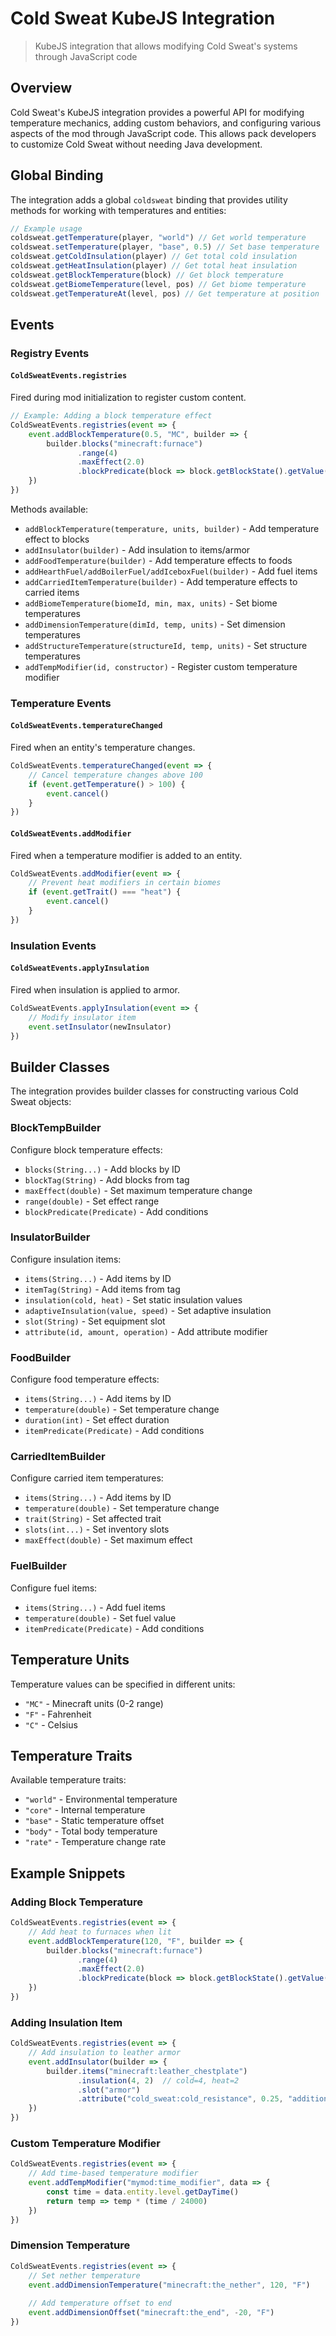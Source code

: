 # Cold Sweat KubeJS Integration

> KubeJS integration that allows modifying Cold Sweat's systems through JavaScript code

## Overview 

Cold Sweat's KubeJS integration provides a powerful API for modifying temperature mechanics, adding custom behaviors, and configuring various aspects of the mod through JavaScript code. This allows pack developers to customize Cold Sweat without needing Java development.

## Global Binding

The integration adds a global `coldsweat` binding that provides utility methods for working with temperatures and entities:

```js
// Example usage
coldsweat.getTemperature(player, "world") // Get world temperature
coldsweat.setTemperature(player, "base", 0.5) // Set base temperature
coldsweat.getColdInsulation(player) // Get total cold insulation
coldsweat.getHeatInsulation(player) // Get total heat insulation
coldsweat.getBlockTemperature(block) // Get block temperature
coldsweat.getBiomeTemperature(level, pos) // Get biome temperature
coldsweat.getTemperatureAt(level, pos) // Get temperature at position
```

## Events

### Registry Events

#### `ColdSweatEvents.registries` 
Fired during mod initialization to register custom content.

```js
// Example: Adding a block temperature effect
ColdSweatEvents.registries(event => {
    event.addBlockTemperature(0.5, "MC", builder => {
        builder.blocks("minecraft:furnace")
               .range(4)
               .maxEffect(2.0)
               .blockPredicate(block => block.getBlockState().getValue("lit"))
    })
})
```

Methods available:
- `addBlockTemperature(temperature, units, builder)` - Add temperature effect to blocks
- `addInsulator(builder)` - Add insulation to items/armor
- `addFoodTemperature(builder)` - Add temperature effects to foods
- `addHearthFuel/addBoilerFuel/addIceboxFuel(builder)` - Add fuel items
- `addCarriedItemTemperature(builder)` - Add temperature effects to carried items
- `addBiomeTemperature(biomeId, min, max, units)` - Set biome temperatures
- `addDimensionTemperature(dimId, temp, units)` - Set dimension temperatures
- `addStructureTemperature(structureId, temp, units)` - Set structure temperatures
- `addTempModifier(id, constructor)` - Register custom temperature modifier

### Temperature Events

#### `ColdSweatEvents.temperatureChanged`
Fired when an entity's temperature changes.

```js 
ColdSweatEvents.temperatureChanged(event => {
    // Cancel temperature changes above 100
    if (event.getTemperature() > 100) {
        event.cancel()
    }
})
```

#### `ColdSweatEvents.addModifier`
Fired when a temperature modifier is added to an entity.

```js
ColdSweatEvents.addModifier(event => {
    // Prevent heat modifiers in certain biomes
    if (event.getTrait() === "heat") {
        event.cancel()
    }
})
```

### Insulation Events

#### `ColdSweatEvents.applyInsulation`
Fired when insulation is applied to armor.

```js
ColdSweatEvents.applyInsulation(event => {
    // Modify insulator item
    event.setInsulator(newInsulator)
})
```

## Builder Classes

The integration provides builder classes for constructing various Cold Sweat objects:

### BlockTempBuilder
Configure block temperature effects:
- `blocks(String...)` - Add blocks by ID
- `blockTag(String)` - Add blocks from tag
- `maxEffect(double)` - Set maximum temperature change
- `range(double)` - Set effect range
- `blockPredicate(Predicate)` - Add conditions

### InsulatorBuilder  
Configure insulation items:
- `items(String...)` - Add items by ID
- `itemTag(String)` - Add items from tag
- `insulation(cold, heat)` - Set static insulation values
- `adaptiveInsulation(value, speed)` - Set adaptive insulation
- `slot(String)` - Set equipment slot
- `attribute(id, amount, operation)` - Add attribute modifier

### FoodBuilder
Configure food temperature effects:
- `items(String...)` - Add items by ID
- `temperature(double)` - Set temperature change
- `duration(int)` - Set effect duration
- `itemPredicate(Predicate)` - Add conditions

### CarriedItemBuilder  
Configure carried item temperatures:
- `items(String...)` - Add items by ID
- `temperature(double)` - Set temperature change
- `trait(String)` - Set affected trait
- `slots(int...)` - Set inventory slots
- `maxEffect(double)` - Set maximum effect

### FuelBuilder
Configure fuel items:
- `items(String...)` - Add fuel items
- `temperature(double)` - Set fuel value
- `itemPredicate(Predicate)` - Add conditions

## Temperature Units
Temperature values can be specified in different units:
- `"MC"` - Minecraft units (0-2 range)
- `"F"` - Fahrenheit
- `"C"` - Celsius

## Temperature Traits
Available temperature traits:
- `"world"` - Environmental temperature
- `"core"` - Internal temperature
- `"base"` - Static temperature offset
- `"body"` - Total body temperature
- `"rate"` - Temperature change rate

## Example Snippets

### Adding Block Temperature

```js
ColdSweatEvents.registries(event => {
    // Add heat to furnaces when lit
    event.addBlockTemperature(120, "F", builder => {
        builder.blocks("minecraft:furnace")
               .range(4)
               .maxEffect(2.0)
               .blockPredicate(block => block.getBlockState().getValue("lit"))
    })
})
```

### Adding Insulation Item

```js
ColdSweatEvents.registries(event => {
    // Add insulation to leather armor
    event.addInsulator(builder => {
        builder.items("minecraft:leather_chestplate")
               .insulation(4, 2)  // cold=4, heat=2
               .slot("armor")
               .attribute("cold_sweat:cold_resistance", 0.25, "addition")
    })
})
```

### Custom Temperature Modifier

```js
ColdSweatEvents.registries(event => {
    // Add time-based temperature modifier
    event.addTempModifier("mymod:time_modifier", data => {
        const time = data.entity.level.getDayTime()
        return temp => temp * (time / 24000)
    })
})
```

### Dimension Temperature

```js
ColdSweatEvents.registries(event => {
    // Set nether temperature
    event.addDimensionTemperature("minecraft:the_nether", 120, "F")
    
    // Add temperature offset to end
    event.addDimensionOffset("minecraft:the_end", -20, "F") 
})
```

